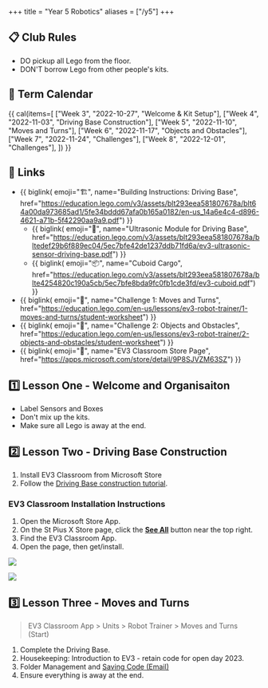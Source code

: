 +++
title = "Year 5 Robotics"
aliases = ["/y5"]
+++

## 📋 Club Rules

* DO pickup all Lego from the floor.
* DON'T borrow Lego from other people's kits.

## 📅 Term Calendar

{{ cal(items=[
  ["Week 3", "2022-10-27", "Welcome & Kit Setup"],
  ["Week 4", "2022-11-03", "Driving Base Construction"],
  ["Week 5", "2022-11-10", "Moves and Turns"],
  ["Week 6", "2022-11-17", "Objects and Obstacles"],
  ["Week 7", "2022-11-24", "Challenges"],
  ["Week 8", "2022-12-01", "Challenges"],
]) }}


## 🔗 Links

* {{ biglink(
  emoji="🏗️",
  name="Building Instructions: Driving Base",
  href="https://education.lego.com/v3/assets/blt293eea581807678a/blt64a00da973685ad1/5fe34bddd67afa0b165a0182/en-us_14a6e4c4-d896-4621-a71b-5f42290aa9a9.pdf")
}}
  * {{ biglink(
    emoji="📏",
    name="Ultrasonic Module for Driving Base",
    href="https://education.lego.com/v3/assets/blt293eea581807678a/bltedef29b6f889ec04/5ec7bfe42de1237ddb71fd6a/ev3-ultrasonic-sensor-driving-base.pdf")
  }}
  * {{ biglink(
    emoji="📦",
    name="Cuboid Cargo",
    href="https://education.lego.com/v3/assets/blt293eea581807678a/blte4254820c190a5cb/5ec7bfe8bda9fc0fb1cde3fd/ev3-cuboid.pdf")
  }}
* {{ biglink(
  emoji="🏁",
  name="Challenge 1: Moves and Turns",
  href="https://education.lego.com/en-us/lessons/ev3-robot-trainer/1-moves-and-turns/student-worksheet")
}}
* {{ biglink(
  emoji="🏁",
  name="Challenge 2: Objects and Obstacles",
  href="https://education.lego.com/en-us/lessons/ev3-robot-trainer/2-objects-and-obstacles/student-worksheet")
}}
* {{ biglink(
  emoji="🏬",
  name="EV3 Classroom Store Page",
  href="https://apps.microsoft.com/store/detail/9P8SJVZM63SZ")
}}


## 1️⃣ Lesson One - Welcome and Organisaiton

* Label Sensors and Boxes
* Don't mix up the kits.
* Make sure all Lego is away at the end.


## 2️⃣ Lesson Two - Driving Base Construction

1. Install EV3 Classroom from Microsoft Store
2. Follow the [Driving Base construction tutorial](https://education.lego.com/v3/assets/blt293eea581807678a/blt64a00da973685ad1/5fe34bddd67afa0b165a0182/en-us_14a6e4c4-d896-4621-a71b-5f42290aa9a9.pdf).

### EV3 Classroom Installation Instructions

1. Open the Microsoft Store App.
2. On the St Pius X Store page, click the <u>**See All**</u> button near the top right.
3. Find the EV3 Classroom App.
4. Open the page, then get/install.

[![](/img/ms-store.png)](/img/ms-store.png)

[![](/img/ms-store-ev3.png)](/img/ms-store-ev3.png)


## 3️⃣ Lesson Three - Moves and Turns

> EV3 Classroom App > Units > Robot Trainer > Moves and Turns (Start)

1. Complete the Driving Base.
2. Housekeeping: Introduction to EV3 - retain code for open day 2023.
3. Folder Management and [Saving Code (Email)](@/wiki/code.md#mailing-lists)
4. Ensure everything is away at the end.

